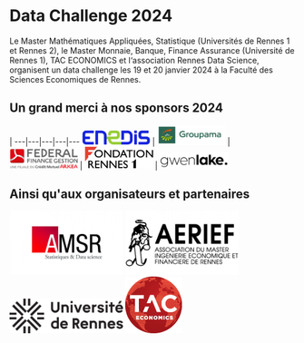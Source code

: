 # Data Challenge 2024

Le Master Mathématiques Appliquées, Statistique (Universités de Rennes 1 et Rennes 2), le Master Monnaie, Banque, Finance Assurance (Université de Rennes 1), TAC ECONOMICS et l‘association Rennes Data Science, organisent un data challenge les 19 et 20 janvier 2024 à la Faculté des Sciences Economiques de Rennes.


## Un grand merci à nos sponsors 2024

[]() |
---|---|---|---|---
<a href="https://www.enedis.fr" target="_blank"><img src="img/logo_enedis.png" width="120"></a> | <a href="https://www.groupama.fr/" target="_blank"><img src="img/Groupama_FB_RVB.jpg" width="120"></a> | <a href="https://www.federal-finance-gestion.fr" target="_blank"><img src="img/arkea-300x89.png" width="120"></a> | <a href="https://fondation.univ-rennes.fr/" target="_blank"><img src="img/logo-Fondation-Rennes1-couleur-nobaseline.png" width="120"></a> | <a href="https://www.gwenlake.com/" target="_blank"><img src="img/gwenlake.png" width="120"></a>


## Ainsi qu'aux organisateurs et partenaires

<a href="https://eco.univ-rennes.fr/amsr" target="_blank"><img src="img/logo_amsr.jpg" width="200"></a>
<a href="https://eco.univ-rennes.fr/aerief" target="_blank"><img src="img/logo_aerief.jpg" width="200"></a>
<a href="https://www.univ-rennes.fr/" target="_blank"><img src="img/UNIRENNES_LOGOnoir_0.png" width="200"></a>
<a href="https://taceconomics.com" target="_blank"><img src="img/taceconomics-100px-white.png" width="100"></a>
